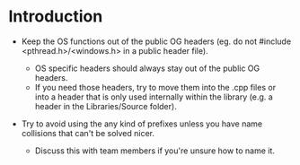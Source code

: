 # Introduction #

  * Keep the OS functions out of the public OG headers (eg. do not #include <pthread.h>/<windows.h> in a public header file).
    * OS specific headers should always stay out of the public OG headers.
    * If you need those headers, try to move them into the .cpp files or into a header that is only used internally within the library (e.g. a header in the Libraries/Source folder).

  * Try to avoid using the any kind of prefixes unless you have name collisions that can't be solved nicer.
    * Discuss this with team members if you're unsure how to name it.